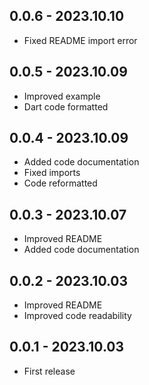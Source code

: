 ## 0.0.6 - 2023.10.10

* Fixed README import error

## 0.0.5 - 2023.10.09

* Improved example
* Dart code formatted

## 0.0.4 - 2023.10.09

* Added code documentation
* Fixed imports
* Code reformatted

## 0.0.3 - 2023.10.07

* Improved README
* Added code documentation

## 0.0.2 - 2023.10.03

* Improved README
* Improved code readability

## 0.0.1 - 2023.10.03

* First release
